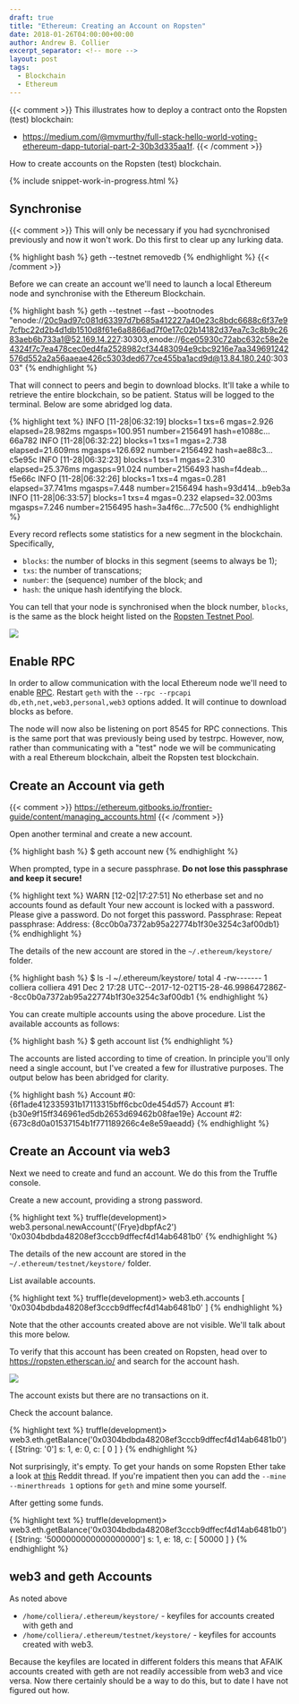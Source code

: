 ```yaml
---
draft: true
title: "Ethereum: Creating an Account on Ropsten"
date: 2018-01-26T04:00:00+00:00
author: Andrew B. Collier
excerpt_separator: <!-- more -->
layout: post
tags:
  - Blockchain
  - Ethereum
---
```


{{< comment >}}
This illustrates how to deploy a contract onto the Ropsten (test) blockchain:

  - https://medium.com/@mvmurthy/full-stack-hello-world-voting-ethereum-dapp-tutorial-part-2-30b3d335aa1f.
{{< /comment >}}

How to create accounts on the Ropsten (test) blockchain.

<!-- more -->

{% include snippet-work-in-progress.html %}

## Synchronise

{{< comment >}}
This will only be necessary if you had sycnchronised previously and now it won't work. Do this first to clear up any lurking data.

{% highlight bash %}
geth --testnet removedb
{% endhighlight %}
{{< /comment >}}

Before we can create an account we'll need to launch a local Ethereum node and synchronise with the Ethereum Blockchain.

{% highlight bash %}
geth --testnet --fast --bootnodes "enode://20c9ad97c081d63397d7b685a412227a40e23c8bdc6688c6f37e97cfbc22d2b4d1db1510d8f61e6a8866ad7f0e17c02b14182d37ea7c3c8b9c2683aeb6b733a1@52.169.14.227:30303,enode://6ce05930c72abc632c58e2e4324f7c7ea478cec0ed4fa2528982cf34483094e9cbc9216e7aa349691242576d552a2a56aaeae426c5303ded677ce455ba1acd9d@13.84.180.240:30303"
{% endhighlight %}

That will connect to peers and begin to download blocks. It'll take a while to retrieve the entire blockchain, so be patient. Status will be logged to the terminal. Below are some abridged log data.

{% highlight text %}
INFO [11-28|06:32:19] blocks=1 txs=6 mgas=2.926 elapsed=28.982ms mgasps=100.951 number=2156491 hash=e1088c…66a782
INFO [11-28|06:32:22] blocks=1 txs=1 mgas=2.738 elapsed=21.609ms mgasps=126.692 number=2156492 hash=ae88c3…c5e95c
INFO [11-28|06:32:23] blocks=1 txs=1 mgas=2.310 elapsed=25.376ms mgasps=91.024  number=2156493 hash=f4deab…f5e66c
INFO [11-28|06:32:26] blocks=1 txs=4 mgas=0.281 elapsed=37.741ms mgasps=7.448   number=2156494 hash=93d414…b9eb3a
INFO [11-28|06:33:57] blocks=1 txs=4 mgas=0.232 elapsed=32.003ms mgasps=7.246   number=2156495 hash=3a4f6c…77c500
{% endhighlight %}

Every record reflects some statistics for a new segment in the blockchain. Specifically,

- `blocks`: the number of blocks in this segment (seems to always be 1);
- `txs`: the number of transcations;
- `number`: the (sequence) number of the block; and
- `hash`: the unique hash identifying the block.

You can tell that your node is synchronised when the block number, `blocks`, is the same as the block height listed on the [Ropsten Testnet Pool](http://pool.ropsten.ethereum.org/).

![](/img/2017/11/ropsten-network-status.png)

## Enable RPC

In order to allow communication with the local Ethereum node we'll need to enable [RPC](https://en.wikipedia.org/wiki/Remote_procedure_call). Restart `geth` with the `--rpc --rpcapi db,eth,net,web3,personal,web3` options added. It will continue to download blocks as before.

The node will now also be listening on port 8545 for RPC connections. This is the same port that was previously being used by testrpc. However, now, rather than communicating with a "test" node we will be communicating with a real Ethereum blockchain, albeit the Ropsten test blockchain.

## Create an Account via geth

{{< comment >}}
https://ethereum.gitbooks.io/frontier-guide/content/managing_accounts.html
{{< /comment >}}

Open another terminal and create a new account.

{% highlight bash %}
$ geth account new
{% endhighlight %}

When prompted, type in a secure passphrase. **Do not lose this passphrase and keep it secure!**

{% highlight text %}
WARN [12-02|17:27:51] No etherbase set and no accounts found as default 
Your new account is locked with a password. Please give a password. Do not forget this password.
Passphrase: 
Repeat passphrase: 
Address: {8cc0b0a7372ab95a22774b1f30e3254c3af00db1}
{% endhighlight %}

The details of the new account are stored in the `~/.ethereum/keystore/` folder.

{% highlight bash %}
$ ls -l ~/.ethereum/keystore/
total 4
-rw------- 1 colliera colliera 491 Dec  2 17:28 UTC--2017-12-02T15-28-46.998647286Z--8cc0b0a7372ab95a22774b1f30e3254c3af00db1
{% endhighlight %}

You can create multiple accounts using the above procedure. List the available accounts as follows:

{% highlight bash %}
$ geth account list
{% endhighlight %}

The accounts are listed according to time of creation. In principle you'll only need a single account, but I've created a few for illustrative purposes. The output below has been abridged for clarity.

{% highlight bash %}
Account #0: {6f1ade412335931b17113315bff6cbc0de454d57}
Account #1: {b30e9f15ff346961ed5db2653d69462b08fae19e}
Account #2: {673c8d0a01537154b1f771189266c4e8e59aeadd}
{% endhighlight %}

## Create an Account via web3

Next we need to create and fund an account. We do this from the Truffle console.

Create a new account, providing a strong password.

{% highlight text %}
truffle(development)> web3.personal.newAccount('(Frye}dbpfAc2')
'0x0304bdbda48208ef3cccb9dffecf4d14ab6481b0'
{% endhighlight %}

The details of the new account are stored in the `~/.ethereum/testnet/keystore/` folder.

List available accounts.

{% highlight text %}
truffle(development)> web3.eth.accounts
[ '0x0304bdbda48208ef3cccb9dffecf4d14ab6481b0' ]
{% endhighlight %}

Note that the other accounts created above are not visible. We'll talk about this more below.

To verify that this account has been created on Ropsten, head over to <https://ropsten.etherscan.io/> and search for the account hash.

![](/img/2017/11/ropsten-account-empty.png)

The account exists but there are no transactions on it.

Check the account balance.

{% highlight text %}
truffle(development)> web3.eth.getBalance('0x0304bdbda48208ef3cccb9dffecf4d14ab6481b0')
{ [String: '0'] s: 1, e: 0, c: [ 0 ] }
{% endhighlight %}

Not surprisingly, it's empty. To get your hands on some Ropsten Ether take a look at [this](https://www.reddit.com/r/ethdev/comments/72ltwj/the_new_if_you_need_some_ropsten_testnet_ethers/) Reddit thread. If you're impatient then you can add the `--mine --minerthreads 1` options for `geth` and mine some yourself.

After getting some funds.

{% highlight text %}
truffle(development)> web3.eth.getBalance('0x0304bdbda48208ef3cccb9dffecf4d14ab6481b0')
{ [String: '5000000000000000000'] s: 1, e: 18, c: [ 50000 ] }
{% endhighlight %}

## web3 and geth Accounts

As noted above

- `/home/colliera/.ethereum/keystore/` - keyfiles for accounts created with geth and
- `/home/colliera/.ethereum/testnet/keystore/` - keyfiles for accounts created with web3.

Because the keyfiles are located in different folders this means that AFAIK accounts created with geth are not readily accessible from web3 and vice versa. Now there certainly should be a way to do this, but to date I have not figured out how.